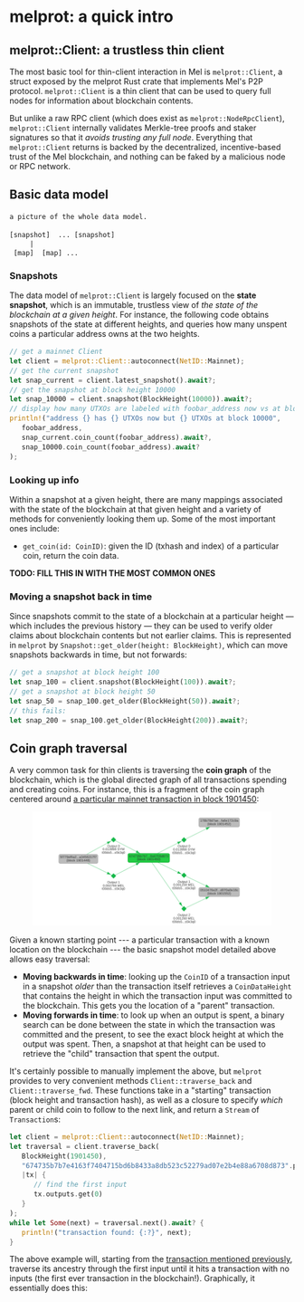 # melprot: a quick intro

## melprot::Client: a trustless thin client

The most basic tool for thin-client interaction in Mel is `melprot::Client`, a struct exposed by the melprot Rust crate that implements Mel's P2P protocol. `melprot::Client` is a thin client that can be used to query full nodes for information about blockchain contents.

But unlike a raw RPC client (which does exist as `melprot::NodeRpcClient`), `melprot::Client` internally validates Merkle-tree proofs and staker signatures so that it _avoids trusting any full node_. Everything that `melprot::Client` returns is backed by the decentralized, incentive-based trust of the Mel blockchain, and nothing can be faked by a malicious node or RPC network.

## Basic data model

```
a picture of the whole data model.

[snapshot]  ... [snapshot]
     |
 [map]  [map] ...
```

### Snapshots

The data model of `melprot::Client` is largely focused on the **state snapshot**, which is an immutable, trustless view of _the state of the blockchain at a given height_. For instance, the following code obtains snapshots of the state at different heights, and queries how many unspent coins a particular address owns at the two heights.

```rust
// get a mainnet Client
let client = melprot::Client::autoconnect(NetID::Mainnet);
// get the current snapshot
let snap_current = client.latest_snapshot().await?;
// get the snapshot at block height 10000
let snap_10000 = client.snapshot(BlockHeight(10000)).await?;
// display how many UTXOs are labeled with foobar_address now vs at block 10000
println!("address {} has {} UTXOs now but {} UTXOs at block 10000",
   foobar_address,
   snap_current.coin_count(foobar_address).await?,
   snap_10000.coin_count(foobar_address).await?
);
```

### Looking up info

Within a snapshot at a given height, there are many mappings associated with the state of the blockchain at that given height and a variety of methods for conveniently looking them up. Some of the most important ones include:

- `get_coin(id: CoinID)`: given the ID (txhash and index) of a particular coin, return the coin data.

**TODO: FILL THIS IN WITH THE MOST COMMON ONES**

### Moving a snapshot back in time

Since snapshots commit to the state of a blockchain at a particular height — which includes the previous history — they can be used to verify older claims about blockchain contents but not earlier claims. This is represented in `melprot` by `Snapshot::get_older(height: BlockHeight)`, which can move snapshots backwards in time, but not forwards:

```rust
// get a snapshot at block height 100
let snap_100 = client.snapshot(BlockHeight(100)).await?;
// get a snapshot at block height 50
let snap_50 = snap_100.get_older(BlockHeight(50)).await?;
// this fails:
let snap_200 = snap_100.get_older(BlockHeight(200)).await?;
```

## Coin graph traversal

A very common task for thin clients is traversing the **coin graph** of the blockchain, which is the global directed graph of all transactions spending and creating coins. For instance, this is a fragment of the coin graph centered around [a particular mainnet transaction in block 1901450](https://scan.themelio.org/blocks/1901450/674735b7b7e4163f7404715bd6b8433a8db523c52279ad07e2b4e88a6708d873):

&#x20;

<figure><img src="../../.gitbook/assets/image.png" alt=""><figcaption></figcaption></figure>

Given a known starting point --- a particular transaction with a known location on the blockchain --- the basic snapshot model detailed above allows easy traversal:

- **Moving backwards in time**: looking up the `CoinID` of a transaction input in a snapshot _older_ than the transaction itself retrieves a `CoinDataHeight` that contains the height in which the transaction input was committed to the blockchain. This gets you the location of a "parent" transaction.
- **Moving forwards in time**: to look up when an output is spent, a binary search can be done between the state in which the transaction was committed and the present, to see the exact block height at which the output was spent. Then, a snapshot at that height can be used to retrieve the "child" transaction that spent the output.

It's certainly possible to manually implement the above, but `melprot` provides to very convenient methods `Client::traverse_back` and `Client::traverse_fwd`. These functions take in a "starting" transaction (block height and transaction hash), as well as a closure to specify _which_ parent or child coin to follow to the next link, and return a `Stream` of `Transaction`s:

```rust
let client = melprot::Client::autoconnect(NetID::Mainnet);
let traversal = client.traverse_back(
   BlockHeight(1901450),
   "674735b7b7e4163f7404715bd6b8433a8db523c52279ad07e2b4e88a6708d873".parse()?,
   |tx| {
      // find the first input
      tx.outputs.get(0)
   }
);
while let Some(next) = traversal.next().await? {
   println!("transaction found: {:?}", next);
}
```

The above example will, starting from the [transaction mentioned previously](https://scan.themelio.org/blocks/1901450/674735b7b7e4163f7404715bd6b8433a8db523c52279ad07e2b4e88a6708d873), traverse its ancestry through the first input until it hits a transaction with no inputs (the first ever transaction in the blockchain!). Graphically, it essentially does this:
